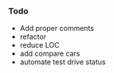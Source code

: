 ### Todo ###
 * Add proper comments
 * refactor
 * reduce LOC
 * add compare cars
 * automate test drive status
